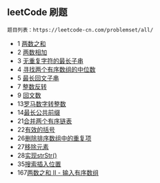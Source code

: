 ## leetCode 刷题


    题目列表：https://leetcode-cn.com/problemset/all/

- 1 [两数之和](./两数之和.md)
- 2 [两数相加](./两数相加.md)
- 3 [无重复字符的最长子串](./无重复字符的最长子串.md)
- 4 [寻找两个有序数组的中位数](./寻找两个有序数组的中位数.md)
- 5 [最长回文子串](./最长回文子串.md)
- 7 [整数反转](./整数反转.md)
- 9 [回文数](./回文数.md)
- 13[罗马数字转整数](./罗马数字转整数.md)
- 14[最长公共前缀](最长公共前缀.md)
- 21[合并两个有序链表](./合并两个有序链表.md)
- 22[有效的括号](./有效的括号.md)
- 26[删除排序数组中的重复项](./删除排序数组中的重复项.md)
- 27[移除元素](./移除元素.md)
- 28[实现strStr()](./实现strStr().md)
- 35[搜索插入位置](./)
- 167[两数之和 II - 输入有序数组](./两数之和%20II%20-%20输入有序数组.md)